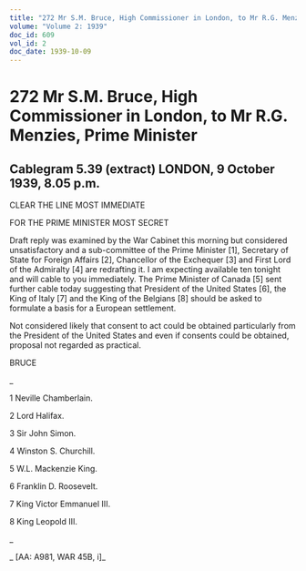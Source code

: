 ```yaml
---
title: "272 Mr S.M. Bruce, High Commissioner in London, to Mr R.G. Menzies, Prime Minister"
volume: "Volume 2: 1939"
doc_id: 609
vol_id: 2
doc_date: 1939-10-09
---
```


# 272 Mr S.M. Bruce, High Commissioner in London, to Mr R.G. Menzies, Prime Minister

## Cablegram 5.39 (extract) LONDON, 9 October 1939, 8.05 p.m.

CLEAR THE LINE MOST IMMEDIATE

FOR THE PRIME MINISTER MOST SECRET

Draft reply was examined by the War Cabinet this morning but considered unsatisfactory and a sub-committee of the Prime Minister [1], Secretary of State for Foreign Affairs [2], Chancellor of the Exchequer [3] and First Lord of the Admiralty [4] are redrafting it. I am expecting available ten tonight and will cable to you immediately. The Prime Minister of Canada [5] sent further cable today suggesting that President of the United States [6], the King of Italy [7] and the King of the Belgians [8] should be asked to formulate a basis for a European settlement.

Not considered likely that consent to act could be obtained particularly from the President of the United States and even if consents could be obtained, proposal not regarded as practical.

BRUCE

_

1 Neville Chamberlain.

2 Lord Halifax.

3 Sir John Simon.

4 Winston S. Churchill.

5 W.L. Mackenzie King.

6 Franklin D. Roosevelt.

7 King Victor Emmanuel III.

8 King Leopold III.

_

_ [AA: A981, WAR 45B, i]_
